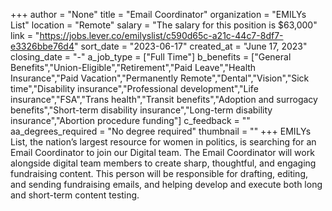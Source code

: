 +++
author = "None"
title = "Email Coordinator"
organization = "EMILYs List"
location = "Remote"
salary = "The salary for this position is $63,000"
link = "https://jobs.lever.co/emilyslist/c590d65c-a21c-44c7-8df7-e3326bbe76d4"
sort_date = "2023-06-17"
created_at = "June 17, 2023"
closing_date = "-"
a_job_type = ["Full Time"]
b_benefits = ["General Benefits","Union-Eligible","Retirement","Paid Leave","Health Insurance","Paid Vacation","Permanently Remote","Dental","Vision","Sick time","Disability insurance","Professional development","Life insurance","FSA","Trans health","Transit benefits","Adoption and surrogacy benefits","Short-term disability insurance","Long-term disability insurance","Abortion procedure funding"]
c_feedback = ""
aa_degrees_required = "No degree required"
thumbnail = ""
+++
EMILYs List, the nation’s largest resource for women in politics, is searching for an Email Coordinator to join our Digital team. The Email Coordinator will work alongside digital team members to create sharp, thoughtful, and engaging fundraising content. This person will be responsible for drafting, editing, and sending fundraising emails, and helping develop and execute both long and short-term content testing.